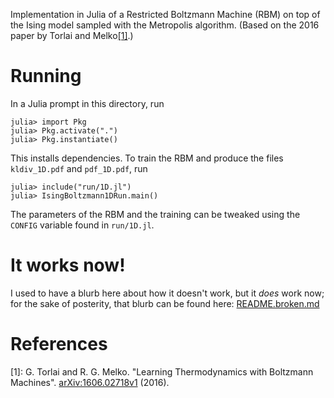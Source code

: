 Implementation in Julia of a Restricted Boltzmann Machine (RBM) on top of the Ising model
sampled with the Metropolis algorithm. (Based on the 2016 paper by Torlai and
Melko[[1]](#references).)

# Running
In a Julia prompt in this directory, run
```
julia> import Pkg
julia> Pkg.activate(".")
julia> Pkg.instantiate()
```
This installs dependencies. To train the RBM and produce the files `kldiv_1D.pdf` and
`pdf_1D.pdf`, run
```
julia> include("run/1D.jl")
julia> IsingBoltzmann1DRun.main()
```
The parameters of the RBM and the training can be tweaked using the `CONFIG` variable found in
`run/1D.jl`.

# It works now!
I used to have a blurb here about how it doesn't work, but it _does_ work now; for the sake of
posterity, that blurb can be found here: [README.broken.md](README.broken.md)

# References
\[1]: G. Torlai and R. G. Melko. "Learning Thermodynamics with Boltzmann Machines".
[arXiv:1606.02718v1](https://arxiv.org/abs/1606.02718v1) (2016).
